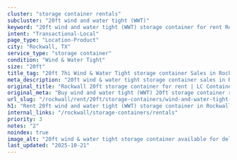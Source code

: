 ```yaml
---
cluster: "storage container rentals"
subcluster: "20ft wind and water tight (WWT)"
keyword: "20ft wind and water tight (WWT) storage container for rent Rockwall, TX"
intent: "Transactional-Local"
page_type: "Location-Product"
city: "Rockwall, TX"
service_type: "storage container"
condition: "Wind & Water Tight"
size: "20ft"
title_tag: "20ft 7hi Wind & Water Tight storage container Sales in Rockwall | LC Container"
meta_description: "20ft wind & water tight storage container sales in Rockwall. Fast delivery, competitive pricing. Serving storage containers area. Quote ID: 9MX. Call (214) 524-4168 for your free quote today."
original_title: "Rockwall 20ft storage container for rent | LC Container"
original_meta: "Buy wind and water tight (WWT) 20ft storage container rent with local delivery in Rockwall, TX. LC Container — local Since 2003. Request a fast quote today."
url_slug: "/rockwall/rent/20ft/storage-containers/wind-and-water-tight-wwt"
h1: "Rent 20ft wind and water tight (WWT) storage container in Rockwall"
internal_links: "/rockwall/storage-containers/rentals"
priority: 3
notes: "2"
noindex: true
image_alt: "20ft wind & water tight storage container available for delivery in Rockwall"
last_updated: "2025-10-21"
---
```


<!-- TODO: Add unique city/inventory copy, images, and internal links here. -->
